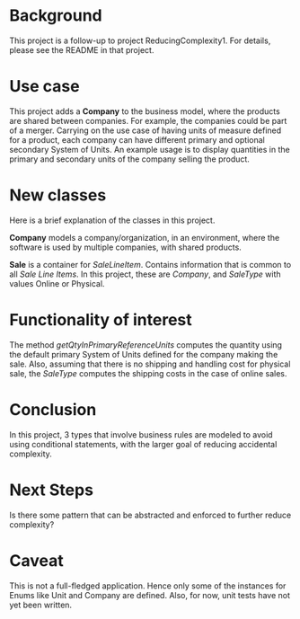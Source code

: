 # Background
This project is a follow-up to project ReducingComplexity1. For details, please see the README in that project.

# Use case
This project adds a **Company** to the business model, where the products are shared between companies. For example, the companies could be part of a merger. Carrying on the use case of having units of measure defined for a product, each company can have different primary and optional secondary System of Units. An example usage is to display quantities in the primary and secondary units of the company selling the product. 

# New classes
Here is a brief explanation of the classes in this project.

**Company** models a company/organization, in an environment, where the software is used by multiple companies, with shared products.

**Sale** is a container for *SaleLineItem*. Contains information that is common to all *Sale Line Items*. In this project, these are *Company*, and *SaleType* with values Online or Physical.

# Functionality of interest
The method *getQtyInPrimaryReferenceUnits* computes the quantity using the default primary System of Units defined for the company making the sale.
Also, assuming that there is no shipping and handling cost for physical sale, the *SaleType* computes the shipping costs in the case of online sales.


# Conclusion
In this project, 3 types that involve business rules are modeled to avoid using conditional statements, with the larger goal of  reducing accidental complexity.

# Next Steps
Is there some pattern that can be abstracted and enforced to further reduce complexity?

# Caveat
This is not a full-fledged application. Hence only some of the instances for Enums like Unit and Company are defined. Also, for now, unit tests have not yet been written.
